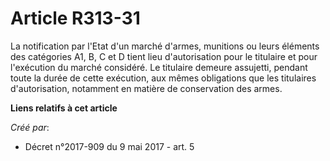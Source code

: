 # Article R313-31

La notification par l'Etat d'un marché d'armes, munitions ou leurs éléments des catégories A1, B, C et D tient lieu
d'autorisation pour le titulaire et pour l'exécution du marché considéré. Le titulaire demeure assujetti, pendant toute la
durée de cette exécution, aux mêmes obligations que les titulaires d'autorisation, notamment en matière de conservation des
armes.

**Liens relatifs à cet article**

_Créé par_:

  - Décret n°2017-909 du 9 mai 2017 - art. 5
